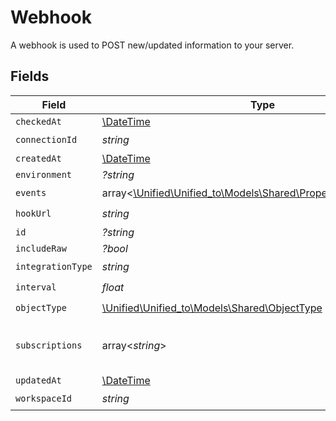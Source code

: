 # Webhook

A webhook is used to POST new/updated information to your server.


## Fields

| Field                                                                                                          | Type                                                                                                           | Required                                                                                                       | Description                                                                                                    |
| -------------------------------------------------------------------------------------------------------------- | -------------------------------------------------------------------------------------------------------------- | -------------------------------------------------------------------------------------------------------------- | -------------------------------------------------------------------------------------------------------------- |
| `checkedAt`                                                                                                    | [\DateTime](https://www.php.net/manual/en/class.datetime.php)                                                  | :heavy_minus_sign:                                                                                             | N/A                                                                                                            |
| `connectionId`                                                                                                 | *string*                                                                                                       | :heavy_check_mark:                                                                                             | N/A                                                                                                            |
| `createdAt`                                                                                                    | [\DateTime](https://www.php.net/manual/en/class.datetime.php)                                                  | :heavy_minus_sign:                                                                                             | N/A                                                                                                            |
| `environment`                                                                                                  | *?string*                                                                                                      | :heavy_minus_sign:                                                                                             | N/A                                                                                                            |
| `events`                                                                                                       | array<[\Unified\Unified_to\Models\Shared\PropertyWebhookEvents](../../models/shared/PropertyWebhookEvents.md)> | :heavy_check_mark:                                                                                             | N/A                                                                                                            |
| `hookUrl`                                                                                                      | *string*                                                                                                       | :heavy_check_mark:                                                                                             | N/A                                                                                                            |
| `id`                                                                                                           | *?string*                                                                                                      | :heavy_minus_sign:                                                                                             | N/A                                                                                                            |
| `includeRaw`                                                                                                   | *?bool*                                                                                                        | :heavy_minus_sign:                                                                                             | N/A                                                                                                            |
| `integrationType`                                                                                              | *string*                                                                                                       | :heavy_check_mark:                                                                                             | N/A                                                                                                            |
| `interval`                                                                                                     | *float*                                                                                                        | :heavy_check_mark:                                                                                             | N/A                                                                                                            |
| `objectType`                                                                                                   | [\Unified\Unified_to\Models\Shared\ObjectType](../../models/shared/ObjectType.md)                              | :heavy_check_mark:                                                                                             | N/A                                                                                                            |
| `subscriptions`                                                                                                | array<*string*>                                                                                                | :heavy_minus_sign:                                                                                             | integration-specific subscriptions IDs                                                                         |
| `updatedAt`                                                                                                    | [\DateTime](https://www.php.net/manual/en/class.datetime.php)                                                  | :heavy_minus_sign:                                                                                             | N/A                                                                                                            |
| `workspaceId`                                                                                                  | *string*                                                                                                       | :heavy_check_mark:                                                                                             | N/A                                                                                                            |